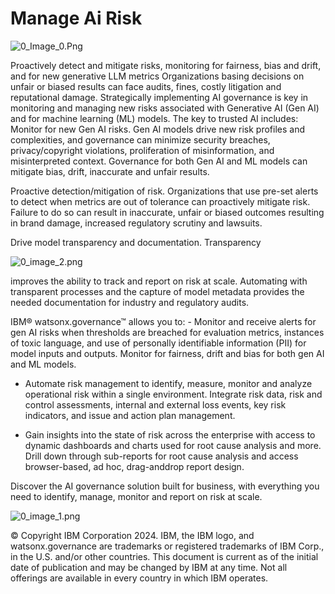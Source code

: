 # Manage Ai Risk 

![0_Image_0.Png](0_Image_0.Png)

Proactively detect and mitigate risks, monitoring for fairness, bias and drift, and for new generative LLM metrics Organizations basing decisions on unfair or biased results can face audits, fines, costly litigation and reputational damage. Strategically implementing AI governance is key in monitoring and managing new risks associated with Generative AI (Gen AI) and for machine learning (ML) models. The key to trusted AI includes: 
Monitor for new Gen AI risks. Gen AI models drive new risk profiles and complexities, and governance can minimize security breaches, privacy/copyright violations, proliferation of misinformation, and misinterpreted context. Governance for both Gen AI and ML models can mitigate bias, drift, inaccurate and unfair results. 

Proactive detection/mitigation of risk. Organizations that use pre-set alerts to detect when metrics are out of tolerance can proactively mitigate risk. Failure to do so can result in inaccurate, unfair or biased outcomes resulting in brand damage, increased regulatory scrutiny and lawsuits. 

Drive model transparency and documentation. Transparency 

![0_image_2.png](0_image_2.png)

improves the ability to track and report on risk at scale. Automating with transparent processes and the capture of model metadata provides the needed documentation for industry and regulatory audits. 

IBM® watsonx.governance™ allows you to: - Monitor and receive alerts for gen AI risks when thresholds are breached for evaluation metrics, instances of toxic language, and use of personally identifiable information (PII) for model inputs and outputs. Monitor for fairness, drift and bias for both gen AI and ML models.

- Automate risk management to identify, measure, monitor and analyze operational risk within a single environment. Integrate risk data, risk and control assessments, internal and external loss events, key risk indicators, and issue and action plan management.

- Gain insights into the state of risk across the enterprise with access to dynamic dashboards and charts used for root cause analysis and more. Drill down through sub-reports for root cause analysis and access browser-based, ad hoc, drag-anddrop report design.

Discover the AI governance solution built for business, with everything you need to identify, manage, monitor and report on risk at scale.

![0_image_1.png](0_image_1.png)

© Copyright IBM Corporation 2024. IBM, the IBM logo, and watsonx.governance are trademarks or registered trademarks of IBM Corp., in the U.S. and/or other countries. This document is current as of the initial date of publication and may be changed by IBM at any time. Not all offerings are available in every country in which IBM operates.